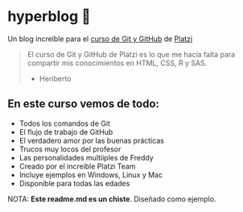 # hyperblog 💚
Un blog increíble para el [curso de Git y GitHub](https://platzi.com/cursos/git-github/ "curso de Git y GitHub") de [Platzi](https://platzi.com/ "Platzi")
> El curso de Git y GitHub de Platzi es lo que me hacía falta para compartir mis conocimientos en HTML, CSS, R y SAS.
>- Heriberto

## En este curso vemos de todo:
* Todos los comandos de Git
* El flujo de trabajo de GitHub
* El verdadero amor por las buenas prácticas
* Trucos muy locos del profesor
* Las personalidades multiiples de Freddy
* Creado por el increible Platzi Team 
* Incluye ejemplos en Windows, Linux y Mac
* Disponible para todas las edades

NOTA: **Este readme.md es un chiste**. Diseñado como ejemplo. 